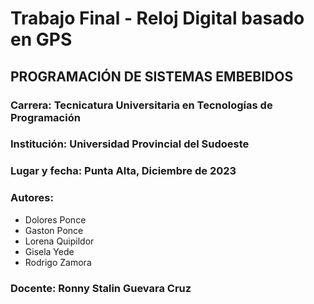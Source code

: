 # Trabajo Final - Reloj Digital basado en GPS
## PROGRAMACIÓN DE SISTEMAS EMBEBIDOS
### Carrera: Tecnicatura Universitaria en Tecnologías de Programación
### Institución: Universidad Provincial del Sudoeste
### Lugar y fecha: Punta Alta, Diciembre de 2023
### Autores: 
- Dolores Ponce
- Gaston Ponce
- Lorena Quipildor
- Gisela Yede
- Rodrigo Zamora
### Docente: Ronny Stalin Guevara Cruz
